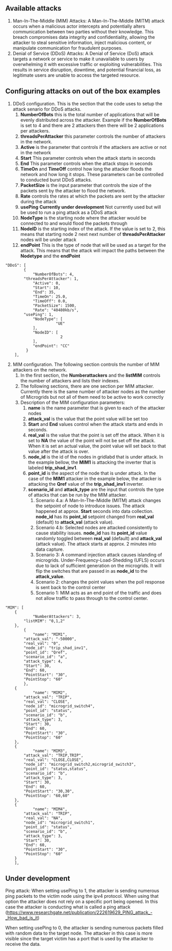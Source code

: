 ## Available attacks 

1. Man-In-The-Middle (MIM) Attacks: A Man-In-The-Middle (MITM) attack occurs when a malicious actor intercepts and potentially alters communication between two parties without their knowledge. This breach compromises data integrity and confidentiality, allowing the attacker to steal sensitive information, inject malicious content, or manipulate communication for fraudulent purposes.
2. Denial of Service (DDoS) Attacks: A Denial of Service (DoS) attack targets a network or service to make it unavailable to users by overwhelming it with excessive traffic or exploiting vulnerabilities. This results in service disruption, downtime, and potential financial loss, as legitimate users are unable to access the targeted resource.

## Configuring attacks on out of the box examples

1. DDoS configuration. This is the section that the code uses to setup the attack senario for DDoS attacks. 
    1. __NumberOfBots__ this is the total number of applications that will be evenly distributed across the attacker. Example if the __NumberOfBots__ is set to 4 and there are 2 attackers then there will be 2 applications per attackers. 
    2. __threadsPerAttacker__ this parameter controls the number of attackers in the network. 
    3. __Active__ is the parameter that controls if the attackers are active or not in the network
    4. __Start__ This parameter controls when the attack starts in seconds
    5. __End__ This parameter controls when the attack stops in seconds
    6. __TimeOn__ and __TimeOff__ control how long the attacker floods the network and how long it stops. These parameters can be controlled to conducted burst DDoS attacks. 
    7. __PacketSize__ is the input parameter that controls the size of the packets sent by the attacker to flood the network. 
    8. __Rate__ controls the rates at which the packets are sent by the attacker during the attack
    9. __usePing__ **Currently under development** Not currently used but will be used to run a ping attack as a DDoS attack
    10. __NodeType__ is the starting node where the attacker would be connected to and would flood the packets through
    11. __NodeID__ is the starting index of the attack. If the value is set to 2, this means that starting node 2 next next number of __threadsPerAttacker__ nodes will be under attack
    12. __endPoint__ This is the type of node that will be used as a target for the attack. This means that the attack will impact the paths between the __Nodetype__ and the __endPoint__

```
"DDoS": [
        {
            "NumberOfBots": 4,
	    "threadsPerAttacker": 1,
            "Active": 0,
            "Start": 10,
            "End": 35,
            "TimeOn": 25.0,
            "TimeOff": 0.0,
            "PacketSize": 1500,
            "Rate": "40480kb/s",
	    "usePing": 1,
            "NodeType": [
                      "UE"
            ],
            "NodeID": [
                        2
            ],
            "endPoint": "CC"
         }
    ],
```

2. MIM configuration. The following section controls the number of MIM attackers on the network.
    1. In the first section, the __Numberattackers__ and the __listMIM__ controls the number of attackers and lists their indexes. 
    2. The following sections, there are one section per MIM attacker. Currently there is the same number of attacker nodes as the number of Microgrids but not all of them need to be active to work correctly
    3. Description of the MIM configuration parameters:
        1. __name__ is the name parameter that is given to each of the attacker nodes
        2. __attack_val__ is the value that the point value will be set too
        3. __Start__ and __End__ values control when the attack starts and ends in seconds. 
        4. __real_val__ is the value that the point is set off the attack. When it is set to __NA__ the value of the point will not be set off the attack. When it is set an actual value, the point value will set back to that value after the attack is over.
        5. __node_id__ is the id of the nodes in gridlabd that is under attack. In the example bellow, the __MIM1__ is attacking the inverter that is labeled __trip_shad_inv1__. 
        6. __point_id__ is the aspect of the node that is under attack. In the case of the __MIM1__ attacker in the example below, the attacker is attacking the __Qref__ value of the __trip_shad_inv1__ inverter. 
        7. __scenario_id__ and __attack_type__ are the input that controls the type of attacks that can be run by the MIM attacker. 
            1. Scenario 4.a: A Man-In-The-Middle (MITM) attack changes the setpoint of node to introduce issues. The attack happened at approx. __Start__ seconds into data collection. __node_id__ has its __point_id__ setpoint changed from __real_val__ (default) to __attack_val__ (attack value).
            2. Scenario 4.b: Selected nodes are attacked consistently to cause stability issues. __node_id__ has its __point_id__ value randomly toggled between __real_val__ (default) and __attack_val__ (attack value). The attack starts at approx. 2 minutes into data capture.
            3. Scenario 3: A command injection attack causes islanding of microgrids. Under-Frequency-Load-Shedding (UFLS) occurs due to lack of sufficient generation on the microgrids. It will flip the switches that are passed in as __node_id__ to the __attack_value__.
            4. Scenario 2: changes the point values when the poll response is sent back to the control center
            5. Scenario 1: MIM acts as an end point of the traffic and does not allow traffic to pass through to the control center. 
```
"MIM": [
	{
            "NumberAttackers": 3,
	    "listMIM": "0,1,2"
	},
        {
            "name": "MIM1",
	    "attack_val": "-50000",
	    "real_val": "0",
	    "node_id": "trip_shad_inv1",
	    "point_id": "Qref",
	    "scenario_id": "a",
	    "attack_type": 4,
	    "Start": 30,
	    "End": 60,
	    "PointStart": "30",
	    "PointStop": "60"
        },
	{
            "name": "MIM2",
	    "attack_val": "TRIP",
	    "real_val": "CLOSE",
	    "node_id": "microgrid_switch4",
	    "point_id": "status",
	    "scenario_id": "b",
	    "attack_type": 3,
	    "Start": 30,
	    "End": 60,
	    "PointStart": "30",
	    "PointStop": "60"
	},
	{
            "name": "MIM3",
	    "attack_val": "TRIP,TRIP",
	    "real_val": "CLOSE,CLOSE",
	    "node_id": "microgrid_switch2,microgrid_switch3",
	    "point_id": "status,status",
	    "scenario_id": "b",
	    "attack_type": 3,
	    "Start": 30,
	    "End": 60,
	    "PointStart": "30,30",
	    "PointStop": "60,60"
	},
	{
            "name": "MIM4",
	    "attack_val": "TRIP",
	    "real_val": "NA",
	    "node_id": "microgrid_switch1",
	    "point_id": "status",
	    "scenario_id": "b",
	    "attack_type": 3,
	    "Start": 30,
	    "End": 60,
	    "PointStart": "30",
	    "PointStop": "60"
	}
    ],
```

## Under development

Ping attack: When setting usePing to 1, the attacker is sending numerous ping packets to the victim node using the ipv4 protocol. When using that option the attacker does not rely on a specific port being opened. In this case the attacker is conducting what is called a ping attack (https://www.researchgate.net/publication/222619629_PING_attack_-_How_bad_is_it)

When setting usePing to 0, the attacker is sending numerous packets filled with random data to the target node. The attacker in this case is more visible since the target victim has a port that is used by the attacker to receive the data.


